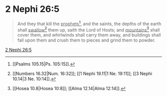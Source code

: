 # 2 Nephi 26:5

> And they that kill the <u>prophets</u>[^a], and the saints, the depths of the earth shall <u>swallow</u>[^b] them up, saith the Lord of Hosts; and <u>mountains</u>[^c] shall cover them, and whirlwinds shall carry them away, and buildings shall fall upon them and crush them to pieces and grind them to powder.

[2 Nephi 26:5](https://www.churchofjesuschrist.org/study/scriptures/bofm/2-ne/26?lang=eng&id=p5#p5)


[^a]: [[Psalms 105.15|Ps. 105:15]].  
[^b]: [[Numbers 16.32|Num. 16:32]]; [[1 Nephi 19.11|1 Ne. 19:11]]; [[3 Nephi 10.14|3 Ne. 10:14]].  
[^c]: [[Hosea 10.8|Hosea 10:8]]; [[Alma 12.14|Alma 12:14]].  
